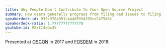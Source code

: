 ```yaml
---
title: Why People Don't Contribute To Your Open Source Project
summary: How users generally progress from filing bad issues to filing good issues to making simple contributions to making complex contributions to maintaining an open source project.
speakerdeck-id: 939c3784951c4a4d8934f65ce2b7543c
speakerdeck-ratio: 1.77777777777778
youtube-id: MXxII4aGx4Y
---
```

Presented at [OSCON](https://conferences.oreilly.com/oscon/oscon-tx) in 2017 and [FOSDEM](https://fosdem.org/) in 2018.

